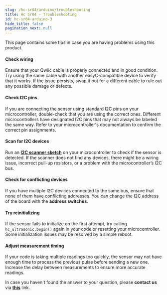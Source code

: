 ```yaml
---
slug: /hc-sr04/arduino/troubleshooting
title: Hc Sr04 - Troubleshooting
id: hc-sr04-arduino-3
hide_title: false
pagination_next: null
---
```


This page contains some tips in case you are having problems using this product.

<ExpandableSection title="My sensor won't initialize!">

#### Check wiring
Ensure that your Qwiic cable is properly connected and in good condition. Try using the same cable with another easyC-compatible device to verify that it works. If the issue persists, swap it out for a different cable to rule out any possible damage or defects.

#### Check I2C pins
If you are connecting the sensor using standard I2C pins on your microcontroller, double-check that you are using the correct ones. Different microcontrollers have designated I2C pins that may not always be labeled the same way. Refer to your microcontroller's documentation to confirm the correct pin assignments.

#### Scan for I2C devices
Run an [**I2C scanner sketch**](https://github.com/SolderedElectronics/Soldered-Hacky-Codes/tree/main/I2C_Scanner) on your microcontroller to check if the sensor is detected. If the scanner does not find any devices, there might be a wiring issue, incorrect pull-up resistors, or a problem with the microcontroller’s I2C bus.

#### Check for conflicting devices
If you have multiple I2C devices connected to the same bus, ensure that none of them have conflicting addresses. You can change the I2C address of the board with the **address switches**.

#### Try reinitializing
If the sensor fails to initialize on the first attempt, try calling `hc_ultrasonic.begin()` again in your code or resetting your microcontroller. Some initialization issues may be resolved by a simple reboot.

</ExpandableSection>

<ExpandableSection title="My sensor gives inaccurate readings!">

#### Adjust measurement timing
If your code is taking multiple readings too quickly, the sensor may not have enough time to process the previous pulse before sending a new one. Increase the delay between measurements to ensure more accurate readings.

</ExpandableSection>

<InfoBox>In case you haven't found the answer to your question, please **contact us** via [**this**](https://soldered.com/contact/) link.</InfoBox>